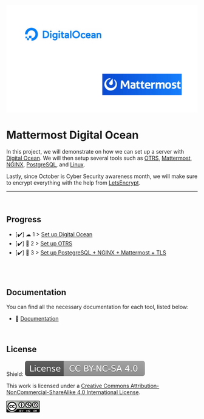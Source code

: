 
![Logo](https://github.com/IasonKotakis/Mattermost-Deployment-Digital-Ocean/blob/images/images/DO%2BMM.png)


# Mattermost Digital Ocean

In this project, we will demonstrate on how we can set up a server with [Digital Ocean](https://www.digitalocean.com/). 
We will then setup several tools such as [OTRS](https://otrs.com/), [Mattermost](https://mattermost.com/), [NGINX](https://nginx.org/), [PostgreSQL](https://www.postgresql.org/), and [Linux](https://ubuntu.com/).

Lastly, since October is Cyber Security awareness month, we will make sure to encrypt everything with the help from [LetsEncrypt](https://letsencrypt.org/).

<hr>

<br>

## Progress 

 - [✔️] ☁ 1 > [Set up Digital Ocean](https://github.com/IasonKotakis/Mattermost-Deployment-Digital-Ocean/blob/documentation/Step%201%20to%203/Step%201.md)
 - [✔️] 📧 2 > [Set up OTRS](https://github.com/IasonKotakis/Mattermost-Deployment-Digital-Ocean/blob/documentation/Step%201%20to%203/Step%202.md)
 -  [✔️] 🤝 3 > [Set up PostegreSQL + NGINX + Mattermost + TLS](https://github.com/IasonKotakis/Mattermost-Deployment-Digital-Ocean/blob/documentation/Step%201%20to%203/Step%203.md)

<br>
<br>

## Documentation

You can find all the necessary documentation for each tool, listed below: 

- 📃 [Documentation](https://github.com/IasonKotakis/Mattermost-Deployment-Digital-Ocean/blob/documentation/Documentation.md)
<br>

## License

Shield: <a href="https://creativecommons.org/licenses/by-nc-sa/4.0/"><img src="https://github.com/IasonKotakis/Mattermost-Deployment-Digital-Ocean/blob/images/images/License%20image.svg"></a>

This work is licensed under a [Creative Commons Attribution-NonCommercial-ShareAlike 4.0 International License](https://creativecommons.org/licenses/by-nc-sa/4.0/).

<a href="https://creativecommons.org/licenses/by-nc-sa/4.0/"><img src="https://github.com/IasonKotakis/Mattermost-Deployment-Digital-Ocean/blob/images/images/CC%20license%20icon.png"></a>


